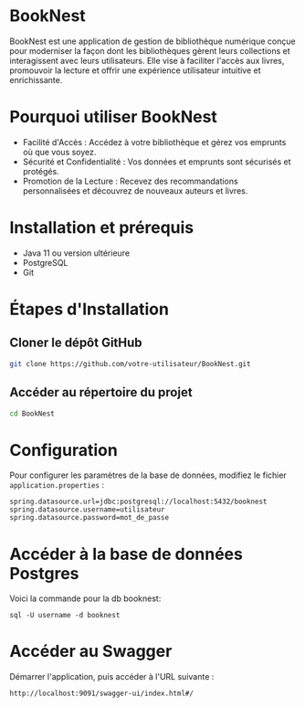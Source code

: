 # BookNest
BookNest est une application de gestion de bibliothèque numérique conçue pour 
moderniser la façon dont les bibliothèques gèrent leurs collections et interagissent avec leurs utilisateurs.
Elle vise à faciliter l'accès aux livres,
promouvoir la lecture et offrir une expérience utilisateur intuitive et enrichissante.


# Pourquoi utiliser BookNest
* Facilité d'Accès : Accédez à votre bibliothèque et gérez vos emprunts où que vous soyez.
* Sécurité et Confidentialité : Vos données et emprunts sont sécurisés et protégés.
* Promotion de la Lecture : Recevez des recommandations personnalisées et découvrez de nouveaux auteurs et livres.


# Installation et prérequis
* Java 11 ou version ultérieure
* PostgreSQL
* Git

# Étapes d'Installation
  ## Cloner le dépôt GitHub

  ```bash
  git clone https://github.com/votre-utilisateur/BookNest.git
  ```

  ## Accéder au répertoire du projet
  
  ```bash
  cd BookNest
  ```

# Configuration

Pour configurer les paramètres de la base de données, modifiez le fichier `application.properties` :

```properties
spring.datasource.url=jdbc:postgresql://localhost:5432/booknest
spring.datasource.username=utilisateur
spring.datasource.password=mot_de_passe
```

# Accéder à la base de données Postgres

Voici la commande pour la db booknest: 

``sql -U username -d booknest``

# Accéder au Swagger

Démarrer l'application, puis accéder à l'URL suivante :

 ```bash
http://localhost:9091/swagger-ui/index.html#/
```
